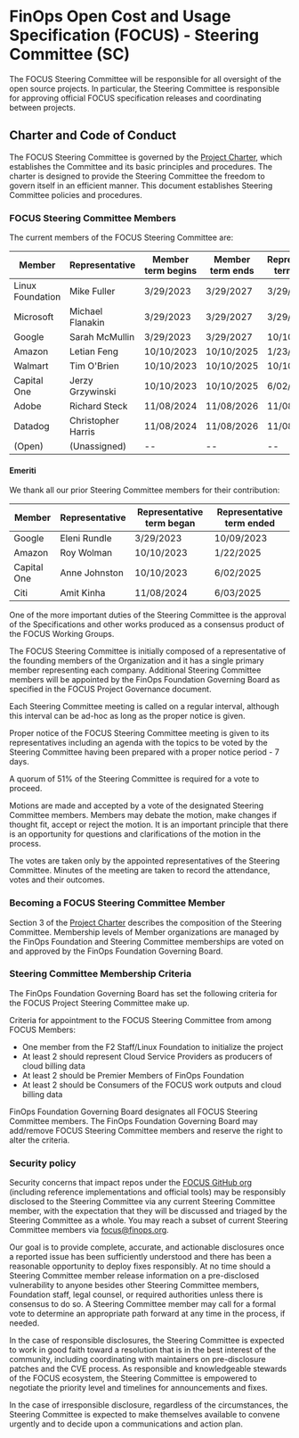 
# FinOps Open Cost and Usage Specification (FOCUS) - Steering Committee (SC)

The FOCUS Steering Committee will be responsible for all oversight of the open source projects. In particular, the Steering Committee is responsible for approving official FOCUS specification releases and coordinating between projects.

## Charter and Code of Conduct

The FOCUS Steering Committee is governed by the [Project Charter](FOCUS_-_Membership_Agreement_Package_for_use.pdf), which establishes the Committee and its basic principles and procedures. The charter is designed to provide the Steering Committee the freedom to govern itself in an efficient manner. This document establishes Steering Committee policies and procedures.

### FOCUS Steering Committee Members

The current members of the FOCUS Steering Committee are:

| Member           | Representative     | Member term begins      | Member term ends      | Representative term begins | Representative term ends |
|------------------| ------------------ | ----------------------- | --------------------- | -------------------------- | ------------------------ |
| Linux Foundation | Mike Fuller        | 3/29/2023               | 3/29/2027             | 3/29/2023                  | 3/29/2027                |
| Microsoft        | Michael Flanakin   | 3/29/2023               | 3/29/2027             | 3/29/2023                  | 3/29/2027                |
| Google           | Sarah McMullin     | 3/29/2023               | 3/29/2027             | 10/10/2023                 | 3/29/2027                |
| Amazon           | Letian Feng        | 10/10/2023              | 10/10/2025            | 1/23/2025                  | 10/10/2025               |
| Walmart          | Tim O'Brien        | 10/10/2023              | 10/10/2025            | 10/10/2023                 | 10/10/2025               |
| Capital One      | Jerzy Grzywinski   | 10/10/2023              | 10/10/2025            | 6/02/2025                  | 10/10/2025               |
| Adobe            | Richard Steck      | 11/08/2024              | 11/08/2026            | 11/08/2024                 | 11/08/2026               |
| Datadog          | Christopher Harris | 11/08/2024              | 11/08/2026            | 11/08/2024                 | 11/08/2026               |
| (Open)           | (Unassigned)       | --                      | --                    | --                         | --                       |

#### Emeriti

We thank all our prior Steering Committee members for their contribution:

| Member      | Representative | Representative term began | Representative term ended |
| ----------- | -------------- | ------------------------- | ------------------------- |
| Google      | Eleni Rundle   | 3/29/2023                 | 10/09/2023                |
| Amazon      | Roy Wolman     | 10/10/2023                | 1/22/2025                 |
| Capital One | Anne Johnston  | 10/10/2023                | 6/02/2025                 |
| Citi        | Amit Kinha     | 11/08/2024                | 6/03/2025                 |


One of the more important duties of the Steering Committee is the approval of the Specifications and other works produced as a consensus product of the FOCUS Working Groups.

  The FOCUS Steering Committee is initially composed of a representative of the founding members of the Organization and it has a single primary member representing each company. Additional Steering Committee members will be appointed by the FinOps Foundation Governing Board as specified in the FOCUS Project Governance document.

  Each Steering Committee meeting is called on a regular interval, although this interval can be ad-hoc as long as the proper notice is given.

  Proper notice of the FOCUS Steering Committee meeting is given to its representatives including an agenda with the topics to be voted by the Steering Committee having been prepared with a proper notice period - 7 days.

  A quorum of 51% of the Steering Committee is required for a vote to proceed.

  Motions are made and accepted by a vote of the designated Steering Committee members. Members may debate the motion, make changes if thought fit, accept or reject the motion. It is an important principle that there is an opportunity for questions and clarifications of the motion in the process.

  The votes are taken only by the appointed representatives of the Steering Committee. Minutes of the meeting are taken to record the attendance, votes and their outcomes.

### Becoming a FOCUS Steering Committee Member

Section 3 of the [Project Charter](FOCUS_-_Membership_Agreement_Package_for_use.pdf) describes the composition of the Steering Committee. Membership levels of Member organizations are managed by the FinOps Foundation and Steering Committee memberships are voted on and approved by the FinOps Foundation Governing Board.


### Steering Committee Membership Criteria

  The FinOps Foundation Governing Board has set the following criteria for the FOCUS Project Steering Committee make up.

  Criteria for appointment to the FOCUS Steering Committee from among FOCUS Members:
  *  One member from the F2 Staff/Linux Foundation to initialize the project
  *  At least 2 should represent Cloud Service Providers as producers of cloud billing data
  *  At least 2 should be Premier Members of FinOps Foundation
  *  At least 2 should be Consumers of the FOCUS work outputs and cloud billing data

  FinOps Foundation Governing Board designates all FOCUS Steering Committee members. The FinOps Foundation Governing Board may add/remove FOCUS Steering Committee members and reserve the right to alter the criteria.

### Security policy

Security concerns that impact repos under the [FOCUS GitHub org](https://github.com/FinOps-Open-Cost-and-Usage-Spec) (including reference implementations and official tools) may be responsibly disclosed to the Steering Committee via any current Steering Committee member, with the expectation that they will be discussed and triaged by the Steering Committee as a whole. You may reach a subset of current Steering Committee members via [focus@finops.org](mailto:focus@finops.org).
 
Our goal is to provide complete, accurate, and actionable disclosures once a reported issue has been sufficiently understood and there has been a reasonable opportunity to deploy fixes responsibly. At no time should a Steering Committee member release information on a pre-disclosed vulnerability to anyone besides other Steering Committee members, Foundation staff, legal counsel, or required authorities unless there is consensus to do so. A Steering Committee member may call for a formal vote to determine an appropriate path forward at any time in the process, if needed.

In the case of responsible disclosures, the Steering Committee is expected to work in good faith toward a resolution that is in the best interest of the community, including coordinating with maintainers on pre-disclosure patches and the CVE process. As responsible and knowledgeable stewards of the FOCUS ecosystem, the Steering Committee is empowered to negotiate the priority level and timelines for announcements and fixes.

In the case of irresponsible disclosure, regardless of the circumstances, the Steering Committee is expected to make themselves available to convene urgently and to decide upon a communications and action plan.
